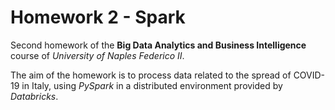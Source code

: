 # Homework 2 - Spark
Second homework of the **Big Data Analytics and Business Intelligence** course of *University of Naples Federico II*.

The aim of the homework is to process data related to the spread of COVID-19 in Italy, using *PySpark* in a distributed environment provided by *Databricks*.
